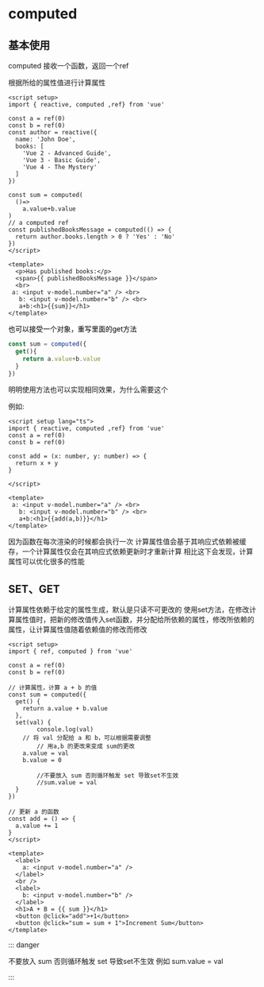 # computed 


## 基本使用

computed 接收一个函数，返回一个ref

根据所给的属性值进行计算属性

```vue
<script setup>
import { reactive, computed ,ref} from 'vue'

const a = ref(0)
const b = ref(0)
const author = reactive({
  name: 'John Doe',
  books: [
    'Vue 2 - Advanced Guide',
    'Vue 3 - Basic Guide',
    'Vue 4 - The Mystery'
  ]
})

const sum = computed(
  ()=>
    a.value+b.value
)
// a computed ref
const publishedBooksMessage = computed(() => {
  return author.books.length > 0 ? 'Yes' : 'No'
})
</script>

<template>
  <p>Has published books:</p>
  <span>{{ publishedBooksMessage }}</span>
  <br>
 a: <input v-model.number="a" /> <br>
   b: <input v-model.number="b" /> <br>
   a+b:<h1>{{sum}}</h1>
</template>
```

<font style="color:#000000;background-color:#FFFFFF;">也可以接受一个对象，重写里面的get方法</font>

```js
const sum = computed({
  get(){
    return a.value+b.value
  }
})
```

明明使用方法也可以实现相同效果，为什么需要这个

例如:

```vue
<script setup lang="ts">
import { reactive, computed ,ref} from 'vue'
const a = ref(0)
const b = ref(0)

const add = (x: number, y: number) => {
  return x + y
}

</script>

<template>
 a: <input v-model.number="a" /> <br>
   b: <input v-model.number="b" /> <br>
   a+b:<h1>{{add(a,b)}}</h1>
</template>
```

因为函数在每次渲染的时候都会执行一次
计算属性值会基于其响应式依赖被缓存，一个计算属性仅会在其响应式依赖更新时才重新计算
相比这下会发现，计算属性可以优化很多的性能

## SET、GET

计算属性依赖于给定的属性生成，默认是只读不可更改的
使用set方法，在修改计算属性值时，把新的修改值传入set函数，并分配给所依赖的属性，修改所依赖的属性，让计算属性值随着依赖值的修改而修改

```vue
<script setup>
import { ref, computed } from 'vue'

const a = ref(0)
const b = ref(0)

// 计算属性，计算 a + b 的值
const sum = computed({
  get() {
    return a.value + b.value
  },
  set(val) {
		console.log(val)
    // 将 val 分配给 a 和 b，可以根据需要调整
		// 用a,b 的更改来变成 sum的更改
    a.value = val
    b.value = 0 
		
		//不要放入 sum 否则循环触发 set 导致set不生效
		//sum.value	= val
  }
})

// 更新 a 的函数
const add = () => {
  a.value += 1
}
</script>

<template>
  <label>
    a: <input v-model.number="a" />
  </label>
  <br />
  <label>
    b: <input v-model.number="b" />
  </label>
  <h1>A + B = {{ sum }}</h1>
  <button @click="add">+1</button>
  <button @click="sum = sum + 1">Increment Sum</button>
</template>
```

::: danger

 不要放入 sum 否则循环触发 set 导致set不生效
 例如 sum.value = val



:::